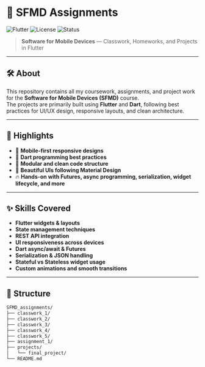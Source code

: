 # 📱 SFMD Assignments

![Flutter](https://img.shields.io/badge/Flutter-3.19-blue)
![License](https://img.shields.io/badge/License-MIT-green)
![Status](https://img.shields.io/badge/Status-Active-brightgreen)

> **Software for Mobile Devices** — Classwork, Homeworks, and Projects in Flutter

---

## 🛠️ About

This repository contains all my coursework, assignments, and project work for the **Software for Mobile Devices (SFMD)** course.  
The projects are primarily built using **Flutter** and **Dart**, following best practices for UI/UX design, responsive layouts, and clean architecture.

---

## 🌟 Highlights

- 📱 **Mobile-first responsive designs**
- 🎯 **Dart programming best practices**
- 🧩 **Modular and clean code structure**
- 🎨 **Beautiful UIs following Material Design**
- 🔥 **Hands-on with Futures, async programming, serialization, widget lifecycle, and more**

---

## ✨ Skills Covered

- **Flutter widgets & layouts**
- **State management techniques**
- **REST API integration**
- **UI responsiveness across devices**
- **Dart async/await & Futures**
- **Serialization & JSON handling**
- **Stateful vs Stateless widget usage**
- **Custom animations and smooth transitions**

---

## 📂 Structure

```bash
SFMD_assignments/
├── classwork_1/
├── classwork_2/
├── classwork_3/
├── classwork_4/
├── classwork_5/
├── assignment_1/
├── projects/
│   └── final_project/
└── README.md
